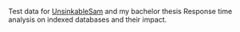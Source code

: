 Test data for [UnsinkableSam](https://github.com/UnsinkableSam) and my bachelor thesis Response time analysis on indexed databases and their impact.
